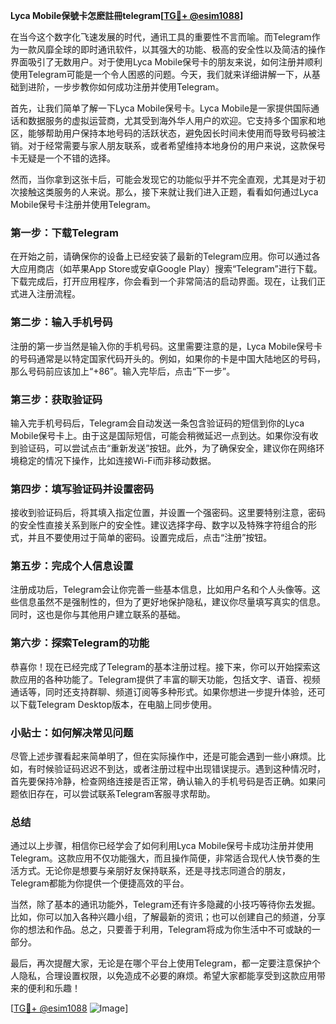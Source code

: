 **Lyca Mobile保號卡怎麽註冊telegram[[TG💪+ @esim1088](https://t.me/s/esim1088)]**

在当今这个数字化飞速发展的时代，通讯工具的重要性不言而喻。而Telegram作为一款风靡全球的即时通讯软件，以其强大的功能、极高的安全性以及简洁的操作界面吸引了无数用户。对于使用Lyca Mobile保号卡的朋友来说，如何注册并顺利使用Telegram可能是一个令人困惑的问题。今天，我们就来详细讲解一下，从基础到进阶，一步步教你如何成功注册并使用Telegram。

首先，让我们简单了解一下Lyca Mobile保号卡。Lyca Mobile是一家提供国际通话和数据服务的虚拟运营商，尤其受到海外华人用户的欢迎。它支持多个国家和地区，能够帮助用户保持本地号码的活跃状态，避免因长时间未使用而导致号码被注销。对于经常需要与家人朋友联系，或者希望维持本地身份的用户来说，这款保号卡无疑是一个不错的选择。

然而，当你拿到这张卡后，可能会发现它的功能似乎并不完全直观，尤其是对于初次接触这类服务的人来说。那么，接下来就让我们进入正题，看看如何通过Lyca Mobile保号卡注册并使用Telegram。

### 第一步：下载Telegram

在开始之前，请确保你的设备上已经安装了最新的Telegram应用。你可以通过各大应用商店（如苹果App Store或安卓Google Play）搜索“Telegram”进行下载。下载完成后，打开应用程序，你会看到一个非常简洁的启动界面。现在，让我们正式进入注册流程。

### 第二步：输入手机号码

注册的第一步当然是输入你的手机号码。这里需要注意的是，Lyca Mobile保号卡的号码通常是以特定国家代码开头的。例如，如果你的卡是中国大陆地区的号码，那么号码前应该加上“+86”。输入完毕后，点击“下一步”。

### 第三步：获取验证码

输入完手机号码后，Telegram会自动发送一条包含验证码的短信到你的Lyca Mobile保号卡上。由于这是国际短信，可能会稍微延迟一点到达。如果你没有收到验证码，可以尝试点击“重新发送”按钮。此外，为了确保安全，建议你在网络环境稳定的情况下操作，比如连接Wi-Fi而非移动数据。

### 第四步：填写验证码并设置密码

接收到验证码后，将其填入指定位置，并设置一个强密码。这里要特别注意，密码的安全性直接关系到账户的安全性。建议选择字母、数字以及特殊字符组合的形式，并且不要使用过于简单的密码。设置完成后，点击“注册”按钮。

### 第五步：完成个人信息设置

注册成功后，Telegram会让你完善一些基本信息，比如用户名和个人头像等。这些信息虽然不是强制性的，但为了更好地保护隐私，建议你尽量填写真实的信息。同时，这也是你与其他用户建立联系的基础。

### 第六步：探索Telegram的功能

恭喜你！现在已经完成了Telegram的基本注册过程。接下来，你可以开始探索这款应用的各种功能了。Telegram提供了丰富的聊天功能，包括文字、语音、视频通话等，同时还支持群聊、频道订阅等多种形式。如果你想进一步提升体验，还可以下载Telegram Desktop版本，在电脑上同步使用。

### 小贴士：如何解决常见问题

尽管上述步骤看起来简单明了，但在实际操作中，还是可能会遇到一些小麻烦。比如，有时候验证码迟迟不到达，或者注册过程中出现错误提示。遇到这种情况时，首先要保持冷静，检查网络连接是否正常，确认输入的手机号码是否正确。如果问题依旧存在，可以尝试联系Telegram客服寻求帮助。

### 总结

通过以上步骤，相信你已经学会了如何利用Lyca Mobile保号卡成功注册并使用Telegram。这款应用不仅功能强大，而且操作简便，非常适合现代人快节奏的生活方式。无论你是想要与亲朋好友保持联系，还是寻找志同道合的朋友，Telegram都能为你提供一个便捷高效的平台。

当然，除了基本的通讯功能外，Telegram还有许多隐藏的小技巧等待你去发掘。比如，你可以加入各种兴趣小组，了解最新的资讯；也可以创建自己的频道，分享你的想法和作品。总之，只要善于利用，Telegram将成为你生活中不可或缺的一部分。

最后，再次提醒大家，无论是在哪个平台上使用Telegram，都一定要注意保护个人隐私，合理设置权限，以免造成不必要的麻烦。希望大家都能享受到这款应用带来的便利和乐趣！

[[TG💪+ @esim1088](https://t.me/s/esim1088) ![Image](https://i.postimg.cc/4NQfJmqS/Snipaste-2025-05-13-00-14-12.png)]